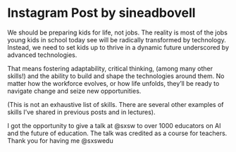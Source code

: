 # Instagram Post by sineadbovell

We should be preparing kids for life, not jobs. The reality is most of the jobs young kids in school today see will be radically transformed by technology. Instead, we need to set kids up to thrive in a dynamic future underscored by advanced technologies. 

That means fostering adaptability, critical thinking, (among many other skills!) and the ability to build and shape the technologies around them. No matter how the workforce evolves, or how life unfolds, they’ll be ready to navigate change and seize new opportunities.

(This is not an exhaustive list of skills. There are several other examples of skills I’ve shared in previous posts and in lectures).

I got the opportunity to give a talk at @sxsw to over 1000 educators on AI and the future of education. The talk was credited as a course for teachers. Thank you for having me @sxswedu